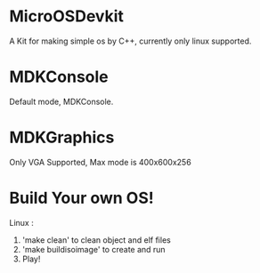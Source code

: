 # MicroOSDevkit
A Kit for making simple os by C++, currently only linux supported.

# MDKConsole
Default mode, MDKConsole.

# MDKGraphics
Only VGA Supported, Max mode is 400x600x256

# Build Your own OS!

Linux : 
1. 'make clean' to clean object and elf files
2. 'make buildisoimage' to create and run
3. Play! 
